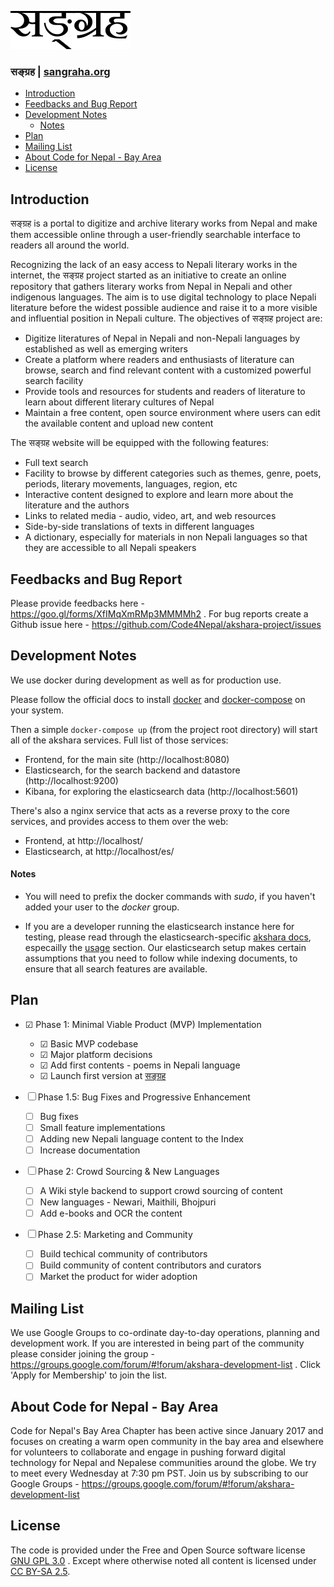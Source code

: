 ![alt text](https://raw.githubusercontent.com/Code4Nepal/akshara-project/master/parijat-frontend/src/assets/logo.png "सङ्ग्रह")

### सङ्ग्रह | [sangraha.org](http://sangraha.org)


<!-- toc -->

- [Introduction](#introduction)
- [Feedbacks and Bug Report](#feedbacks-and-bug-report)
- [Development Notes](#development-notes)
    + [Notes](#notes)
- [Plan](#plan)
- [Mailing List](#mailing-list)
- [About Code for Nepal - Bay Area](#about-code-for-nepal---bay-area)
- [License](#license)

<!-- tocstop -->

## Introduction

सङ्ग्रह is a portal to digitize and archive literary works from Nepal and make them accessible online through a user-friendly searchable interface to readers all around the world.

Recognizing the lack of an easy access to Nepali literary works in the internet, the सङ्ग्रह project started as an initiative to create an online repository that gathers literary works from Nepal in Nepali and other indigenous languages. The aim is to use digital technology to place Nepali literature before the widest possible audience and raise it to a more visible and influential position in Nepali culture. The objectives of सङ्ग्रह project are:

- Digitize literatures of Nepal in Nepali and non-Nepali languages by established as well as emerging writers
- Create a platform where readers and enthusiasts of literature can browse, search and find relevant content with a customized powerful search facility
- Provide tools and resources for students and readers of literature to learn about different literary cultures of Nepal
- Maintain a free content, open source environment where users can edit the available content and upload new content

The सङ्ग्रह website will be equipped with the following features:

- Full text search
- Facility to browse by different categories such as themes, genre, poets, periods, literary movements, languages, region, etc
- Interactive content designed to explore and learn more about the literature and the authors
- Links to related media - audio, video, art, and web resources
- Side-by-side translations of texts in different languages
- A dictionary, especially for materials in non Nepali languages so that they are accessible to all Nepali speakers

## Feedbacks and Bug Report
Please provide feedbacks here - https://goo.gl/forms/XfIMqXmRMp3MMMMh2 . For bug reports create a Github issue here - https://github.com/Code4Nepal/akshara-project/issues


## Development Notes

We use docker during development as well as for production use.

Please follow the official docs to install [docker](https://docs.docker.com/install/) and [docker-compose](https://docs.docker.com/compose/install/) on your system.

Then a simple `docker-compose up` (from the project root directory) will start all of the akshara services. Full list of those services:

* Frontend, for the main site (http://localhost:8080)
* Elasticsearch, for the search backend and datastore (http://localhost:9200)
* Kibana, for exploring the elasticsearch data (http://localhost:5601)

There's also a nginx service that acts as a reverse proxy to the core services, and provides access to them over the web:

* Frontend, at http://localhost/
* Elasticsearch, at http://localhost/es/

#### Notes

* You will need to prefix the docker commands with *sudo*, if you haven't added your user to the *docker* group.

* If you are a developer running the elasticsearch instance here for testing, please read through the elasticsearch-specific [akshara docs](elasticsearch/README.md), especailly the [usage](elasticsearch/README.md#usage) section. Our elasticsearch setup makes certain assumptions that you need to follow while indexing documents, to ensure that all search features are available.


## Plan
- ☑ Phase 1:  Minimal Viable Product (MVP) Implementation
    - ☑ Basic MVP codebase
    - ☑ Major platform decisions
    - ☑ Add first contents - poems in Nepali language
    - ☑ Launch first version at [सङ्ग्रह](http://sangraha.org)

- ☐ Phase 1.5: Bug Fixes and Progressive Enhancement
    - ☐ Bug fixes
    - ☐ Small feature implementations
    - ☐ Adding new Nepali language content to the Index
    - ☐ Increase documentation
  
- ☐ Phase 2: Crowd Sourcing & New Languages
    - ☐ A Wiki style backend to support crowd sourcing of content
    - ☐ New languages - Newari, Maithili, Bhojpuri
    - ☐ Add e-books and OCR the content
    
 - ☐ Phase 2.5: Marketing and Community
     - ☐ Build techical community of contributors
     - ☐ Build community of content contributors and curators 
     - ☐ Market the product for wider adoption

## Mailing List
We use Google Groups to co-ordinate day-to-day operations, planning and development work. If you are interested in being part of the community please consider joining the group - https://groups.google.com/forum/#!forum/akshara-development-list . Click 'Apply for Membership' to join the list.
         
## About Code for Nepal - Bay Area

Code for Nepal's Bay Area Chapter has been active since January 2017 and focuses on creating a warm open community in the bay area and elsewhere for volunteers to collaborate and engage in pushing forward digital technology for Nepal and Nepalese communities around the globe. We try to meet every Wednesday at 7:30 pm PST. Join us by subscribing to our Google Groups - https://groups.google.com/forum/#!forum/akshara-development-list

## License

The code is provided under the Free and Open Source software license [GNU GPL 3.0](LICENSE) . Except where otherwise noted all content is licensed under [CC BY-SA 2.5](https://creativecommons.org/licenses/by-sa/2.5/).

